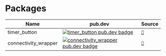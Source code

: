 # Packages

| Name                 | pub.dev                                                                                                                                       | Source                                                                                     |
|----------------------|-----------------------------------------------------------------------------------------------------------------------------------------------|--------------------------------------------------------------------------------------------|
| timer_button         | [![timer_button pub.dev badge](https://img.shields.io/pub/v/timer_button.svg)](https://pub.dev/packages/timer_button)                         | [`🔗`](https://github.com/nonstopio/flutter_forge/tree/main/packages/timer_button)         |
| connectivity_wrapper | [![connectivity_wrapper pub.dev badge](https://img.shields.io/pub/v/connectivity_wrapper.svg)](https://pub.dev/packages/connectivity_wrapper) | [`🔗`](https://github.com/nonstopio/flutter_forge/tree/main/packages/connectivity_wrapper) |
